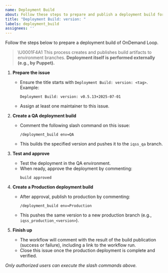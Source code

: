 ```yaml
---
name: Deployment Build
about: Follow these steps to prepare and publish a deployment build for QA and Production
title: "Deployment Build: version: "
labels: deployment_build
assignees: ''
---
```


Follow the steps below to prepare a deployment build of OnDemand Loop.

> \U0001F4A1 This process creates and publishes build artifacts to environment branches. **Deployment itself is performed externally (e.g., by Puppet).**

1. **Prepare the issue**
   - Ensure the title starts with `Deployment Build: version: <tag>`.  
     Example:
     ```
     Deployment Build: version: v0.5.13+2025-07-01
     ```
   - Assign at least one maintainer to this issue.

2. **Create a QA deployment build**
   - Comment the following slash command on this issue:
     ```
     /deployment_build env=QA
     ```
   - This builds the specified version and pushes it to the `iqss_qa` branch.

3. **Test and approve**
   - Test the deployment in the QA environment.
   - When ready, approve the deployment by commenting:
     ```
     build approved
     ```

4. **Create a Production deployment build**
   - After approval, publish to production by commenting:
     ```
     /deployment_build env=Production
     ```
   - This pushes the same version to a new production branch (e.g., `iqss_production_<version>`).

5. **Finish up**
   - The workflow will comment with the result of the build publication (success or failure), including a link to the workflow run.
   - Close this issue once the production deployment is complete and verified.

_Only authorized users can execute the slash commands above._
